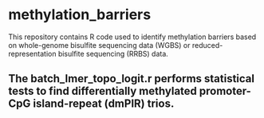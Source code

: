 # methylation_barriers
This repository contains R code used to identify methylation barriers based on whole-genome bisulfite sequencing data (WGBS) or reduced-representation bisulfite sequencing (RRBS) data.

## The batch_lmer_topo_logit.r performs statistical tests to find differentially methylated promoter-CpG island-repeat (dmPIR) trios.
